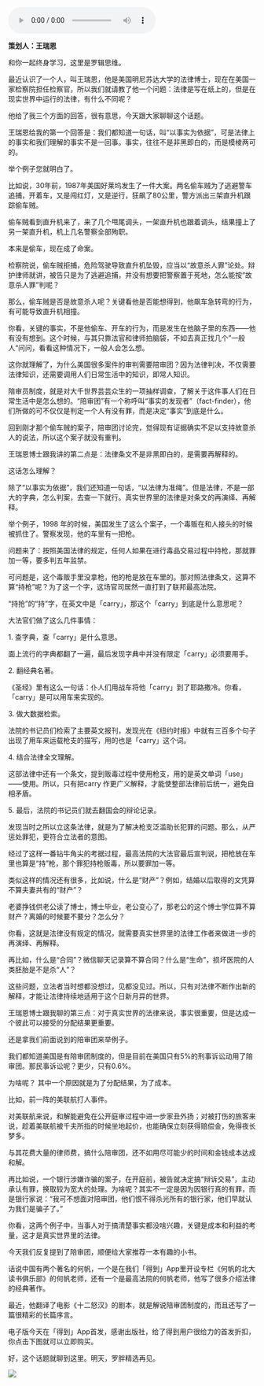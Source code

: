 <audio src="http://igetoss.cdn.igetget.com/mp3/201712/06/201712061444453133396316.mp3" controls="controls">您的浏览器不支持 audio 标签。</audio><p><b>策划人：王瑞恩</b></p><p>和你一起终身学习，这里是罗辑思维。</p><p>最近认识了一个人，叫王瑞恩，他是美国明尼苏达大学的法律博士，现在在美国一家检察院担任检察官，所以我们就请教了他一个问题：法律是写在纸上的，但是在现实世界中运行的法律，有什么不同呢？</p><p>他给了我三个方面的回答，很有意思，今天跟大家聊聊这个话题。</p><p>王瑞恩给我的第一个回答是：我们都知道一句话，叫“以事实为依据”，可是法律上的事实和我们理解的事实不是一回事。事实，往往不是非黑即白的，而是模棱两可的。</p><p>举个例子您就明白了。</p><p>比如说，30年前，1987年美国好莱坞发生了一件大案。两名偷车贼为了逃避警车追捕，开着车，又是闯红灯，又是逆行，狂飙了80公里，警方派出三架直升机跟踪偷车贼。</p><p>偷车贼看到直升机来了，来了几个甩尾调头，一架直升机也跟着调头，结果撞上了另一架直升机，机上几名警察全部殉职。</p><p>本来是偷车，现在成了命案。</p><p>检察院说，偷车贼拒捕，危险驾驶导致直升机坠毁，应当以“故意杀人罪”论处。辩护律师就讲，被告只是为了逃避追捕，并没有想要把警察置于死地，怎么能按“故意杀人罪”判呢？</p><p>那么，偷车贼是否是故意杀人呢？关键看他是否能想得到，他飙车急转弯的行为，有可能导致直升机相撞。</p><p>你看，关键的事实，不是他偷车、开车的行为，而是发生在他脑子里的东西——他有没有想到。这个时候，与其只靠法官和律师拍脑袋，不如去真正找几个”一般人“问问，看看这种情况下，一般人会怎么想。</p><p>这你就理解了，为什么美国很多案件的审判需要陪审团？因为法律判决，不仅需要法律知识，还需要调用人们日常生活中的知识，即常人知识。</p><p>陪审员制度，就是对大千世界芸芸众生的一项抽样调查，了解关于这件事人们在日常生活中是怎么想的。“陪审团”有一个称呼叫“事实的发现者”（fact-finder），他们所做的可不仅仅是判定一个人有没有罪，而是决定“事实”到底是什么。</p><p>回到刚才那个偷车贼的案子，陪审团讨论完，觉得现有证据确实不足以支持故意杀人的说法，所以这个案子就没有重判。</p><p>王瑞恩博士跟我讲的第二点是：法律条文不是非黑即白的，是需要再解释的。</p><p>这话怎么理解？</p><p>除了“以事实为依据”，我们还知道一句话，“以法律为准绳”。但是法律，不是一部大的字典，怎么判案，去查一下就行。真实世界里的法律是对条文的再演绎、再解释。</p><p>举个例子，1998 年的时候，美国发生了这么个案子，一个毒贩在和人接头的时候被抓住了。警察发现，他的车里有一把枪。</p><p>问题来了：按照美国法律的规定，任何人如果在进行毒品交易过程中持枪，那就罪加一等，要多判五年监禁。</p><p>可问题是，这个毒贩手里没拿枪，他的枪是放在车里的。那对照法律条文，这算不算“持枪”呢？为了这一个字，这场官司居然一直打到了联邦最高法院。</p><p>“持抢”的“持”字，在英文中是「carry」，那这个「carry」到底是什么意思呢？</p><p>大法官们做了这么几件事情：</p><p>1. 查字典，查「carry」是什么意思。</p><p>面上流行的字典都翻了一遍，最后发现字典中并没有限定「carry」必须要用手。</p><p>2. 翻经典名著。</p><p>《圣经》里有这么一句话：仆人们用战车将他「carry」到了耶路撒冷。你看，「carry」是可以用车来实现的。</p><p>3. 做大数据检索。</p><p>法院的书记员们检索了主要英文报刊，发现光在《纽约时报》中就有三百多个句子出现了用车来运载枪支的描写，用的也是「carry」这个词。</p><p>4. 结合法律全文理解。</p><p>这部法律中还有一个条文，提到贩毒过程中使用枪支，用的是英文单词「use」——使用。所以，只有把carry 作更广义解释，才能使整部法律前后统一，避免自相矛盾。</p><p>5. 最后，法院的书记员们就去翻国会的辩论记录。</p><p>发现当时之所以立这条法律，就是为了解决枪支泛滥助长犯罪的问题。那么，从严惩处罪犯，更符合立法者的意图。</p><p>经过了这样一番钻牛角尖的考据过程，最高法院的大法官最后宣判说，把枪放在车里也算是“持”枪，那个罪犯持枪贩毒，所以要罪加一等。</p><p>类似这样的情况还有很多，比如说，什么是“财产”？例如，结婚以后取得的文凭算不算夫妻共有的“财产”？</p><p>老婆挣钱供老公读了博士，博士毕业，老公变心了，那老公的这个博士学位算不算财产？离婚的时候要不要分？怎么分？</p><p>你看，这就是法律没有规定的情况，就需要真实世界里的法律工作者来做进一步的再演绎、再解释。</p><p>再比如，什么是“合同”？微信聊天记录算不算合同？什么是“生命”，损坏医院的人类胚胎是不是杀“人”？</p><p>这些问题，立法者当时想都没想过，见都没见过。所以，只有对法律不断作出新的解释，才能让法律持续地适用于这个日新月异的世界。</p><p>王瑞恩博士跟我聊的第三点：对于真实世界的法律来说，事实很重要，但是达成一个彼此可以接受的分配结果更重要。</p><p>还是拿我们前面说到的陪审团来举例子。</p><p>我们都知道美国是有陪审团制度的，但是目前在美国只有5%的刑事诉讼动用了陪审团。那民事诉讼呢？更少，只有0.6%。</p><p>为啥呢？ 其中一个原因就是为了分配结果，为了成本。</p><p>比如，前一阵的美联航打人事件。</p><p>对美联航来说，和解能避免在公开庭审过程中进一步家丑外扬；对被打伤的旅客来说，趁着美联航被千夫所指的时候坐地起价，也能确保立刻获得赔偿金，免得夜长梦多。</p><p>与其花费大量的律师费，搞什么陪审团，还不如用尽可能少的时间和金钱成本达成和解。</p><p>再比如说，一个银行涉嫌诈骗的案子，在开庭前，被告就决定搞“辩诉交易”，主动承认有罪，换取较为宽大的处理。为啥呢？其实不一定是因为因银行真的有罪，而是银行家说：“我可不想面对陪审团，他们恨不得杀光所有的银行家，他们早就认为我们是骗子了。”</p><p>你看，这两个例子中，当事人对于搞清楚事实都没啥兴趣，关键是成本和利益的考量，这才是真实世界里的法律。</p><p>今天我们反复提到了陪审团，顺便给大家推荐一本有趣的小书。</p><p>话说中国有两个著名的何帆，一个是在我们「得到」App里开设专栏《何帆的北大读书俱乐部》的何帆老师，还有一个是最高法院的何帆老师，他写了很多介绍法律的经典著作。</p><p>最近，他翻译了电影《十二怒汉》的剧本，就是解说陪审团制度的，而且还写了一篇很精彩的长篇序言。</p><p>电子版今天在「得到」App首发，感谢出版社，给了得到用户很给力的首发折扣，你点击下图就可以立即购买。</p><p>好，这个话题就聊到这里。明天，罗胖精选再见。</p><img src="https://piccdn.igetget.com/img/201711/30/201711302131486200831095.jpg" />